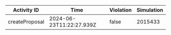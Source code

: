 | Activity ID | Time | Violation | Simulation |
| --- | --- | --- | --- |
| createProposal | 2024-06-23T11:22:27.939Z | false | 2015433 |